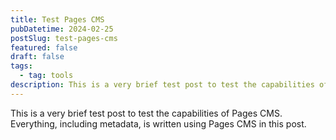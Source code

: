 ```yaml
---
title: Test Pages CMS
pubDatetime: 2024-02-25
postSlug: test-pages-cms
featured: false
draft: false
tags:
  - tag: tools
description: This is a very brief test post to test the capabilities of Pages CMS.
---
```

This is a very brief test post to test the capabilities of Pages CMS. Everything, including metadata, is written using Pages CMS in this post.